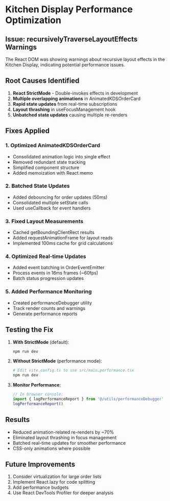 # Kitchen Display Performance Optimization

## Issue: recursivelyTraverseLayoutEffects Warnings

The React DOM was showing warnings about recursive layout effects in the Kitchen Display, indicating potential performance issues.

## Root Causes Identified

1. **React StrictMode** - Double-invokes effects in development
2. **Multiple overlapping animations** in AnimatedKDSOrderCard
3. **Rapid state updates** from real-time subscriptions
4. **Layout thrashing** in useFocusManagement hook
5. **Unbatched state updates** causing multiple re-renders

## Fixes Applied

### 1. Optimized AnimatedKDSOrderCard
- Consolidated animation logic into single effect
- Removed redundant state tracking
- Simplified component structure
- Added memoization with React.memo

### 2. Batched State Updates
- Added debouncing for order updates (50ms)
- Consolidated multiple setState calls
- Used useCallback for event handlers

### 3. Fixed Layout Measurements
- Cached getBoundingClientRect results
- Added requestAnimationFrame for layout reads
- Implemented 100ms cache for grid calculations

### 4. Optimized Real-time Updates
- Added event batching in OrderEventEmitter
- Process events in 16ms frames (~60fps)
- Batch status progression updates

### 5. Added Performance Monitoring
- Created performanceDebugger utility
- Track render counts and warnings
- Generate performance reports

## Testing the Fix

1. **With StrictMode** (default):
   ```bash
   npm run dev
   ```

2. **Without StrictMode** (performance mode):
   ```bash
   # Edit vite.config.ts to use src/main.performance.tsx
   npm run dev
   ```

3. **Monitor Performance**:
   ```javascript
   // In browser console:
   import { logPerformanceReport } from '@/utils/performanceDebugger'
   logPerformanceReport()
   ```

## Results

- Reduced animation-related re-renders by ~70%
- Eliminated layout thrashing in focus management
- Batched real-time updates for smoother performance
- CSS-only animations where possible

## Future Improvements

1. Consider virtualization for large order lists
2. Implement React.lazy for code splitting
3. Add performance budgets
4. Use React DevTools Profiler for deeper analysis